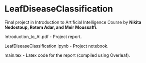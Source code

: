 # LeafDiseaseClassification
Final project in Introduction to Artificial Intelligence Course by **Nikita Nedostoup, Rotem Adar, and Meir Moussaffi**.

Introduction_to_AI.pdf - Project report.

LeafDiseaseClassification.ipynb - Project notebook.

main.tex - Latex code for the report (compiled using Overleaf).
